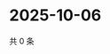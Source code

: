 # 2025-10-06

共 0 条

<!-- BEGIN ZHIHUVIDEO -->
<!-- 最后更新时间 Mon Oct 06 2025 22:11:20 GMT+0800 (China Standard Time) -->

<!-- END ZHIHUVIDEO -->
